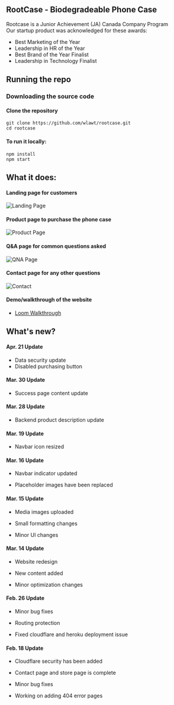 ## RootCase - Biodegradeable Phone Case

Rootcase is a Junior Achievement (JA) Canada Company Program
<br/>
Our startup product was acknowledged for these awards:
- Best Marketing of the Year
- Leadership in HR of the Year
- Best Brand of the Year Finalist
- Leadership in Technology Finalist

## Running the repo

### Downloading the source code

#### Clone the repository
```
git clone https://github.com/wlawt/rootcase.git
cd rootcase
```

#### To run it locally:
```
npm install
npm start
```

## What it does:
#### Landing page for customers
![Landing Page](https://github.com/wlawt/rootcase/blob/master/public/img/readme_img/landing.png)

#### Product page to purchase the phone case
![Product Page](https://github.com/wlawt/rootcase/blob/master/public/img/readme_img/product.png)

#### Q&A page for common questions asked
![QNA Page](https://github.com/wlawt/rootcase/blob/master/public/img/readme_img/qna.png)

#### Contact page for any other questions
![Contact](https://github.com/wlawt/rootcase/blob/master/public/img/readme_img/contact.png)

#### Demo/walkthrough of the website
- [Loom Walkthrough](https://www.loom.com/share/b81b970bc0b749c0bd7e16cca11d9ddf)

## What's new?
#### Apr. 21 Update
- Data security update
- Disabled purchasing button

#### Mar. 30 Update
- Success page content update

#### Mar. 28 Update
- Backend product description update

#### Mar. 19 Update

- Navbar icon resized

#### Mar. 16 Update

- Navbar indicator updated

- Placeholder images have been replaced

#### Mar. 15 Update

- Media images uploaded

- Small formatting changes

- Minor UI changes

#### Mar. 14 Update

- Website redesign

- New content added

- Minor optimization changes

#### Feb. 26 Update

- Minor bug fixes

- Routing protection

- Fixed cloudflare and heroku deployment issue

#### Feb. 18 Update

- Cloudflare security has been added

- Contact page and store page is complete

- Minor bug fixes

- Working on adding 404 error pages
